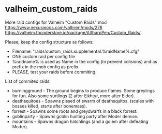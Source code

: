 # valheim_custom_raids
More raid configs for Valheim "Custom Raids" mod
https://www.nexusmods.com/valheim/mods/278
https://valheim.thunderstore.io/package/ASharpPen/Custom_Raids/

Please, keep the config structure as follows:
- Filename: "raids/custom_raids.supplemental.%raidName%.cfg"
- ONE custom raid per config file
- %raidname% is used as Name in the config (to prevent colisions) and as prefix in the mob config as prefix
- PLEASE, test your raids before commiting.

List of commited raids:
- burningground - The ground begins to produce flames. Some greylings for fun. Also some surtlings (2 after Eikhtyr, more after Elder). 
- deathsquitoes - Spawns pissed of swarm of deathsquitos. (scales with bosses killed, starts after bonemass). 
- forrest - Spawns some roots and greydwarfs in a black forrest. 
- goblinparty - Spawns goblin hunting party after Moder demise.
- mountains - Spawns dragon hatchlings (and a golem after defeating Moder).
